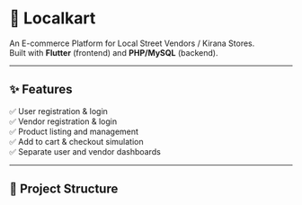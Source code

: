 # 🛒 Localkart

An E-commerce Platform for Local Street Vendors / Kirana Stores.  
Built with **Flutter** (frontend) and **PHP/MySQL** (backend).

---

## ✨ Features

✅ User registration & login  
✅ Vendor registration & login  
✅ Product listing and management  
✅ Add to cart & checkout simulation  
✅ Separate user and vendor dashboards  

---

## 📂 Project Structure

